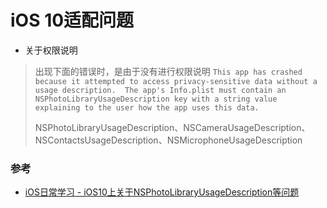 # iOS 10适配问题

* 关于权限说明
> 出现下面的错误时，是由于没有进行权限说明
> `This app has crashed because it attempted to access privacy-sensitive data without a usage description.  The app's Info.plist must contain an NSPhotoLibraryUsageDescription key with a string value explaining to the user how the app uses this data.`
> 
> NSPhotoLibraryUsageDescription、NSCameraUsageDescription、NSContactsUsageDescription、NSMicrophoneUsageDescription


### 参考
* [iOS日常学习 - iOS10上关于NSPhotoLibraryUsageDescription等问题](http://blog.csdn.net/wang631106979/article/details/52578001)